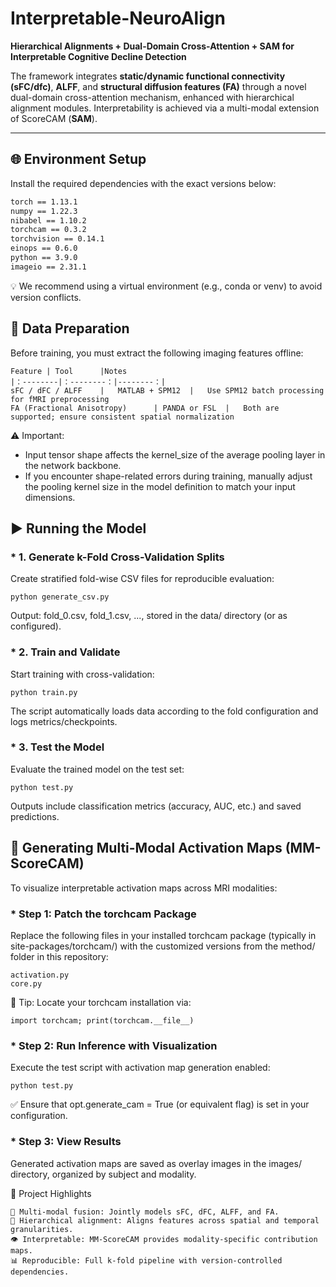 # Interpretable-NeuroAlign  
**Hierarchical Alignments + Dual-Domain Cross-Attention + SAM for Interpretable Cognitive Decline Detection**

The framework integrates **static/dynamic functional connectivity (sFC/dfc)**, **ALFF**, and **structural diffusion features (FA)** through a novel dual-domain cross-attention mechanism, enhanced with hierarchical alignment modules. Interpretability is achieved via a multi-modal extension of ScoreCAM (**SAM**).

---

## 🌐 Environment Setup

Install the required dependencies with the exact versions below:

```diff
torch == 1.13.1
numpy == 1.22.3
nibabel == 1.10.2
torchcam == 0.3.2
torchvision == 0.14.1
einops == 0.6.0
python == 3.9.0
imageio == 2.31.1
```
💡 We recommend using a virtual environment (e.g., conda or venv) to avoid version conflicts.

## 🧠 Data Preparation
Before training, you must extract the following imaging features offline:
```
Feature	| Tool		|Notes
|：--------|：--------：|--------：|
sFC / dFC / ALFF	|	MATLAB + SPM12	|	Use SPM12 batch processing for fMRI preprocessing
FA (Fractional Anisotropy)		| PANDA or FSL	|	Both are supported; ensure consistent spatial normalization
```
⚠️ Important:
 * Input tensor shape affects the kernel_size of the average pooling layer in the network backbone.
 * If you encounter shape-related errors during training, manually adjust the pooling kernel size in the model definition to match your input dimensions.
## ▶️ Running the Model
### * 1. Generate k-Fold Cross-Validation Splits
Create stratified fold-wise CSV files for reproducible evaluation:

```
python generate_csv.py
```
Output: fold_0.csv, fold_1.csv, ..., stored in the data/ directory (or as configured).

### * 2. Train and Validate
Start training with cross-validation:

```
python train.py
```
The script automatically loads data according to the fold configuration and logs metrics/checkpoints.

### * 3. Test the Model
Evaluate the trained model on the test set:

```
python test.py
```
Outputs include classification metrics (accuracy, AUC, etc.) and saved predictions.

## 🌈 Generating Multi-Modal Activation Maps (MM-ScoreCAM)
To visualize interpretable activation maps across MRI modalities:

### * Step 1: Patch the torchcam Package
Replace the following files in your installed torchcam package (typically in site-packages/torchcam/) with the customized versions from the method/ folder in this repository:

```
activation.py
core.py
```
🔧 Tip: Locate your torchcam installation via:

```
import torchcam; print(torchcam.__file__)
```
### * Step 2: Run Inference with Visualization
Execute the test script with activation map generation enabled:

```
python test.py
```
✅ Ensure that opt.generate_cam = True (or equivalent flag) is set in your configuration.

### * Step 3: View Results
Generated activation maps are saved as overlay images in the images/ directory, organized by subject and modality.

📁 Project Highlights
```
🔗 Multi-modal fusion: Jointly models sFC, dFC, ALFF, and FA.
🧩 Hierarchical alignment: Aligns features across spatial and temporal granularities.
👁️ Interpretable: MM-ScoreCAM provides modality-specific contribution maps.
📊 Reproducible: Full k-fold pipeline with version-controlled dependencies.
```
